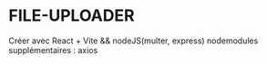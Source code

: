 # FILE-UPLOADER

Créer avec React + Vite && nodeJS(multer, express)
nodemodules supplémentaires : axios
